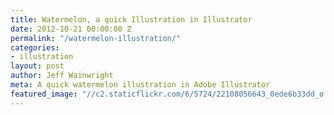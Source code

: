 ```yaml
---
title: Watermelon, a quick Illustration in Illustrator
date: 2012-10-21 00:00:00 Z
permalink: "/watermelon-illustration/"
categories:
- illustration
layout: post
author: Jeff Wainwright
meta: A quick watermelon illustration in Adobe Illustrator
featured_image: "//c2.staticflickr.com/6/5724/22108056643_0ede6b33dd_o.png"
---
```




